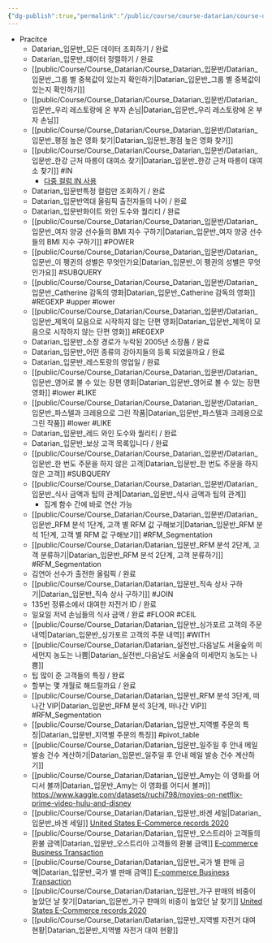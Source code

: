 ```yaml
---
{"dg-publish":true,"permalink":"/public/course/course-datarian/course-datarian/datarian-practice/","created":"2025-08-29T15:43:26.939+09:00","updated":"2025-08-29T16:54:27.723+09:00"}
---
```



- Pracitce
	- Datarian_입문반_모든 데이터 조회하기 / 완료
	- Datarian_입문반_데이터 정렬하기 / 완료
	- [[public/Course/Course_Datarian/Course_Datarian_입문반/Datarian_입문반_그룹 별 중복값이 있는지 확인하기\|Datarian_입문반_그룹 별 중복값이 있는지 확인하기]]
	- [[public/Course/Course_Datarian/Course_Datarian_입문반/Datarian_입문반_우리 레스토랑에 온 부자 손님\|Datarian_입문반_우리 레스토랑에 온 부자 손님]]
	- [[public/Course/Course_Datarian/Course_Datarian_입문반/Datarian_입문반_평점 높은 영화 찾기\|Datarian_입문반_평점 높은 영화 찾기]]
	- [[public/Course/Course_Datarian/Course_Datarian_입문반/Datarian_입문반_한강 근처 따릉이 대여소 찾기\|Datarian_입문반_한강 근처 따릉이 대여소 찾기]] #IN
		- [다중 컬럼 IN 사용](https://dololak.tistory.com/812)
	- Datarian_입문반특정 컬럼만 조회하기 / 완료 
	- Datarian_입문반역대 올림픽 출전자들의 나이 / 완료
	- Datarian_입문반화이트 와인 도수와 퀄리티 / 완료
	- [[public/Course/Course_Datarian/Course_Datarian_입문반/Datarian_입문반_여자 양궁 선수들의 BMI 지수 구하기\|Datarian_입문반_여자 양궁 선수들의 BMI 지수 구하기]] #POWER 
	- [[public/Course/Course_Datarian/Course_Datarian_입문반/Datarian_입문반_이 펭귄의 성별은 무엇인가요\|Datarian_입문반_이 펭귄의 성별은 무엇인가요]]  #SUBQUERY 
	- [[public/Course/Course_Datarian/Course_Datarian_입문반/Datarian_입문반_Catherine 감독의 영화\|Datarian_입문반_Catherine 감독의 영화]] #REGEXP #upper #lower 
	- [[public/Course/Course_Datarian/Course_Datarian_입문반/Datarian_입문반_제목이 모음으로 시작하지 않는 단편 영화\|Datarian_입문반_제목이 모음으로 시작하지 않는 단편 영화]] #REGEXP 
	- Datarian_입문반_소장 경로가 누락된 2005년 소장품 / 완료
	- Datarian_입문반_어떤 종류의 강아지들의 등록 되었을까요 / 완료 
	- Datarian_입문반_레스토랑의 영업일 / 완료
	- [[public/Course/Course_Datarian/Course_Datarian_입문반/Datarian_입문반_영어로 볼 수 있는 장편 영화\|Datarian_입문반_영어로 볼 수 있는 장편 영화]] #lower #LIKE 
	- [[public/Course/Course_Datarian/Course_Datarian_입문반/Datarian_입문반_파스텔과 크레용으로 그린 작품\|Datarian_입문반_파스텔과 크레용으로 그린 작품]] #lower #LIKE 
	- Datarian_입문반_레드 와인 도수와 퀄리티 / 완료
	- Datarian_입문반_보상 고객 목록입니다 / 완료
	- [[public/Course/Course_Datarian/Course_Datarian_입문반/Datarian_입문반_한 번도 주문을 하지 않은 고객\|Datarian_입문반_한 번도 주문을 하지 않은 고객]] #SUBQUERY 
	- [[public/Course/Course_Datarian/Course_Datarian_입문반/Datarian_입문반_식사 금액과 팁의 관계\|Datarian_입문반_식사 금액과 팁의 관계]] 
		- 집계 함수 간에 바로 연산 가능
	- [[public/Course/Course_Datarian/Course_Datarian_입문반/Datarian_입문반_RFM 분석 1단계, 고객 별 RFM 값 구해보기\|Datarian_입문반_RFM 분석 1단계, 고객 별 RFM 값 구해보기]] #RFM_Segmentation
	- [[public/Course/Course_Datarian/Datarian_입문반_RFM 분석 2단계, 고객 분류하기\|Datarian_입문반_RFM 분석 2단계, 고객 분류하기]] #RFM_Segmentation 
	- 김연아 선수가 출전한 올림픽 / 완료 
	- [[public/Course/Course_Datarian/Datarian_입문반_직속 상사 구하기\|Datarian_입문반_직속 상사 구하기]] #JOIN 
	- 135번 정류소에서 대여한 자전거 ID / 완료 
	- 일요일 저녁 손님들의 식사 금액 / 완료 #FLOOR #CEIL 
	- [[public/Course/Course_Datarian/Datarian_입문반_싱가포르 고객의 주문 내역\|Datarian_입문반_싱가포르 고객의 주문 내역]] #WITH
	- [[public/Course/Course_Datarian/Datarian_실전반_다음날도 서울숲의 미세먼지 농도는 나쁨\|Datarian_실전반_다음날도 서울숲의 미세먼지 농도는 나쁨]]
	- 팁 많이 준 고객들의 특징 / 완료
	- 할부는 몇 개월로 해드릴까요 / 완료
	- [[public/Course/Course_Datarian/Datarian_입문반_RFM 분석 3단계, 떠나간 VIP\|Datarian_입문반_RFM 분석 3단계, 떠나간 VIP]] #RFM_Segmentation 
	- [[public/Course/Course_Datarian/Datarian_입문반_지역별 주문의 특징\|Datarian_입문반_지역별 주문의 특징]] #pivot_table
	- [[public/Course/Course_Datarian/Datarian_입문반_일주일 후 안내 메일 발송 건수 계산하기\|Datarian_입문반_일주일 후 안내 메일 발송 건수 계산하기]]
	- [[public/Course/Course_Datarian/Datarian_입문반_Amy는 이 영화를 어디서 볼까\|Datarian_입문반_Amy는 이 영화를 어디서 볼까]] https://www.kaggle.com/datasets/ruchi798/movies-on-netflix-prime-video-hulu-and-disney
	- [[public/Course/Course_Datarian/Datarian_입문반_바겐 세일\|Datarian_입문반_바겐 세일]] [United States E-Commerce records 2020](https://www.kaggle.com/datasets/ammaraahmad/us-ecommerce-record-2020)
	- [[public/Course/Course_Datarian/Datarian_입문반_오스트리아 고객들의 환불 금액\|Datarian_입문반_오스트리아 고객들의 환불 금액]] [E-commerce Business Transaction](https://www.kaggle.com/datasets/gabrielramos87/an-online-shop-business)
	- [[public/Course/Course_Datarian/Datarian_입문반_국가 별 판매 금액\|Datarian_입문반_국가 별 판매 금액]]  [E-commerce Business Transaction](https://www.kaggle.com/datasets/gabrielramos87/an-online-shop-business)
	- [[public/Course/Course_Datarian/Datarian_입문반_가구 판매의 비중이 높았던 날 찾기\|Datarian_입문반_가구 판매의 비중이 높았던 날 찾기]] [United States E-Commerce records 2020](https://www.kaggle.com/datasets/ammaraahmad/us-ecommerce-record-2020)
	- [[public/Course/Course_Datarian/Datarian_입문반_지역별 자전거 대여 현황\|Datarian_입문반_지역별 자전거 대여 현황]]
